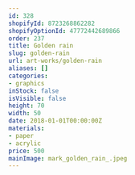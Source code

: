 ```yaml
---
id: 328
shopifyId: 8723268862282
shopifyOptionId: 47772442689866
order: 237
title: Golden rain
slug: golden-rain
url: art-works/golden-rain
aliases: []
categories:
- graphics
inStock: false
isVisible: false
height: 70
width: 50
date: 2018-01-01T00:00:00Z
materials:
- paper
- acrylic
price: 500
mainImage: mark_golden_rain_.jpeg
---
```

